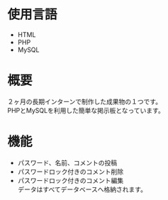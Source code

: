# 使用言語
- HTML
- PHP
- MySQL
# 概要  
２ヶ月の長期インターンで制作した成果物の１つです。  
PHPとMySQLを利用した簡単な掲示板となっています。
# 機能  
- パスワード、名前、コメントの投稿
- パスワードロック付きのコメント削除
- パスワードロック付きのコメント編集   
データはすべてデータベースへ格納されます。
